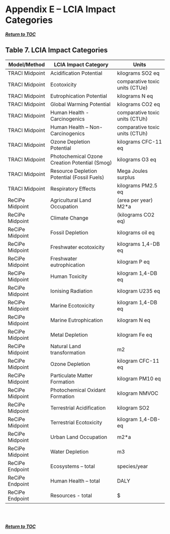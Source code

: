 # Appendix E – LCIA Impact Categories

[**_Return to TOC_**](./toc.md)
<br>



## Table 7. LCIA Impact Categories

| Model/Method | LCIA Impact Category | Units |
| --- | --- | --- |
|TRACI Midpoint | Acidification Potential | kilograms SO2 eq |
|TRACI Midpoint | Ecotoxicity | comparative toxic units (CTUe) |
|TRACI Midpoint | Eutrophication Potential | kilograms N eq |
|TRACI Midpoint | Global Warming Potential | kilograms CO2 eq |
|TRACI Midpoint | Human Health - Carcinogenics | comparative toxic units (CTUh) |
|TRACI Midpoint | Human Health – Non-Carcinogenics | comparative toxic units (CTUh) |
|TRACI Midpoint | Ozone Depletion Potential | kilograms CFC-11 eq |
|TRACI Midpoint | Photochemical Ozone Creation Potential (Smog) | kilograms O3 eq |
|TRACI Midpoint | Resource Depletion Potential (Fossil Fuels) | Mega Joules surplus |
|TRACI Midpoint | Respiratory Effects | kilograms PM2.5 eq |
|ReCiPe Midpoint | Agricultural Land Occupation | (area per year) M2\*a |
|ReCiPe Midpoint | Climate Change | (kilograms CO2 eq) |
|ReCiPe Midpoint | Fossil Depletion | kilograms oil eq |
|ReCiPe Midpoint | Freshwater ecotoxicity | kilograms 1,4-DB eq |
|ReCiPe Midpoint | Freshwater eutrophication | kilogram P eq |
|ReCiPe Midpoint | Human Toxicity | kilogram 1,4-DB eq |
|ReCiPe Midpoint | Ionising Radiation | kilogram U235 eq |
|ReCiPe Midpoint | Marine Ecotoxicity | kilogram 1,4-DB eq |
|ReCiPe Midpoint | Marine Eutrophication | kilogram N eq |
|ReCiPe Midpoint | Metal Depletion | kilogram Fe eq |
|ReCiPe Midpoint | Natural Land transformation | m2 |
|ReCiPe Midpoint | Ozone Depletion | kilogram CFC-11 eq |
|ReCiPe Midpoint | Particulate Matter Formation | kilogram PM10 eq |
|ReCiPe Midpoint | Photochemical Oxidant Formation | kilogram NMVOC |
|ReCiPe Midpoint | Terrestrial Acidification | kilogram SO2 |
|ReCiPe Midpoint | Terrestrial Ecotoxicity | kilogram 1,4-DB-eq |
|ReCiPe Midpoint | Urban Land Occupation | m2\*a |
|ReCiPe Midpoint | Water Depletion | m3 |
|ReCiPe Endpoint | Ecosystems – total | species/year |
|ReCiPe Endpoint| Human Health – total | DALY |
|ReCiPe Endpoint| Resources - total | $ |
<br>
<br>


[**_Return to TOC_**](./toc.md)
